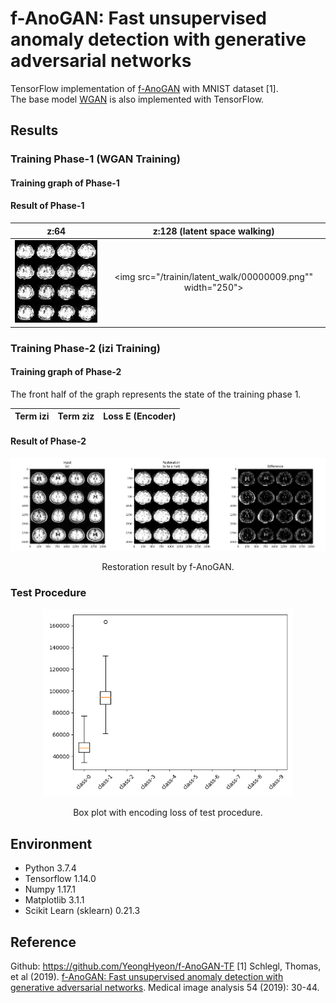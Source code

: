 f-AnoGAN: Fast unsupervised anomaly detection with generative adversarial networks
=====

TensorFlow implementation of <a href="https://www.sciencedirect.com/science/article/abs/pii/S1361841518302640">f-AnoGAN</a> with MNIST dataset [1].  
The base model <a href="https://github.com/YeongHyeon/WGAN-TF">WGAN</a> is also implemented with TensorFlow.   



## Results

### Training Phase-1 (WGAN Training)

#### Training graph of Phase-1


#### Result of Phase-1
<div align="center">

|z:64|z:128 (latent space walking)|
|:---:|:---:|
|<img src="./training/latent_walk/00000008.png" width="250">|<img src="/trainin/latent_walk/00000009.png"" width="250">|


</div>

### Training Phase-2 (izi Training)

#### Training graph of Phase-2
The front half of the graph represents the state of the training phase 1.  

<div align="center">

|Term izi|Term ziz|Loss E (Encoder)|
|:---:|:---:|:---:|

</div>

#### Result of Phase-2
<div align="center">
  <img src="./training/restoration/00000000.png" width="800">  
  <p>Restoration result by f-AnoGAN.</p>
</div>

### Test Procedure
<div align="center">
  <img src="./test-box.png" width="400">
  <p>Box plot with encoding loss of test procedure.</p>
</div>




## Environment
* Python 3.7.4  
* Tensorflow 1.14.0  
* Numpy 1.17.1  
* Matplotlib 3.1.1  
* Scikit Learn (sklearn) 0.21.3  

## Reference
Github: https://github.com/YeongHyeon/f-AnoGAN-TF
[1] Schlegl, Thomas, et al (2019). <a href="https://www.sciencedirect.com/science/article/abs/pii/S1361841518302640">f-AnoGAN: Fast unsupervised anomaly detection with generative adversarial networks</a>. Medical image analysis 54 (2019): 30-44.
